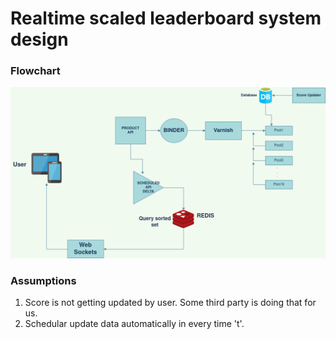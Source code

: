 # Realtime scaled leaderboard system design

### Flowchart
![alt text](https://github.com/Saifu0/realtime-leaderboard/blob/main/flowchart.png?raw=true)

### Assumptions

1. Score is not getting updated by user. Some third party is doing that for us.
2. Schedular update data automatically in every time 't'. 

